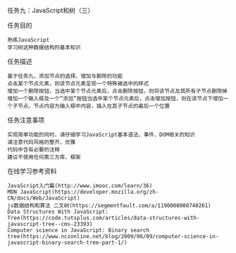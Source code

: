 任务九：JavaScript和树（三）

任务目的

    熟练JavaScript
    学习树这种数据结构的基本知识

任务描述

    基于任务九，添加节点的选择、增加与删除的功能
    点击某个节点元素，则该节点元素呈现一个特殊被选中的样式
    增加一个删除按钮，当选中某个节点元素后，点击删除按钮，则将该节点及其所有子节点删除掉
    增加一个输入框及一个“添加”按钮当选中某个节点元素后，点击增加按钮，则在该节点下增加一个子节点，节点内容为输入框中内容，插入在其子节点的最后一个位置

任务注意事项

    实现简单功能的同时，请仔细学习JavaScript基本语法、事件、DOM相关的知识
    请注意代码风格的整齐、优雅
    代码中含有必要的注释
    建议不使用任何第三方库、框架

在线学习参考资料

    JavaScript入门篇(http://www.imooc.com/learn/36)
    MDN JavaScript(https://developer.mozilla.org/zh-CN/docs/Web/JavaScript)
    js数据结构和算法 二叉树(https://segmentfault.com/a/1190000000740261)
    Data Structures With JavaScript: Tree(https://code.tutsplus.com/articles/data-structures-with-javascript-tree--cms-23393)
    Computer science in JavaScript: Binary search tree(https://www.nczonline.net/blog/2009/06/09/computer-science-in-javascript-binary-search-tree-part-1/)
